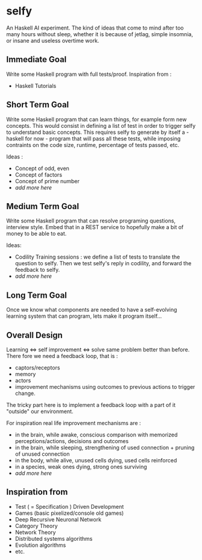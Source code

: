 # selfy
An Haskell AI experiment. The kind of ideas that come to mind after too many hours without sleep, whether it is because of jetlag, simple insomnia, or insane and useless overtime work.

## Immediate Goal
Write some Haskell program with full tests/proof. Inspiration from :
- Haskell Tutorials

## Short Term Goal
Write some Haskell program that can learn things, for example form new concepts.
This would consist in defining a list of test in order to trigger selfy to understand basic concepts. This requires selfy to generate by itself a - haskell for now - program that will pass all these tests, while imposing contraints on the code size, runtime, percentage of tests passed, etc.

Ideas :
- Concept of odd, even
- Concept of factors
- Concept of prime number
- _add more here_

## Medium Term Goal
Write some Haskell program that can resolve programing questions, interview style.
Embed that in a REST service to hopefully make a bit of money to be able to eat.

Ideas:
- Codility Training sessions : we define a list of tests to translate the question to selfy. Then we test selfy's reply in codility, and forward the feedback to selfy.
- _add more here_

## Long Term Goal
Once we know what components are needed to have a self-evolving learning system that can program, lets make it program itself...

## Overall Design
Learning <=> self improvement <=> solve same problem better than before.
There fore we need a feedback loop, that is :
- captors/receptors
- memory
- actors
- improvement mechanisms using outcomes to previous actions to trigger change.

The tricky part here is to implement a feedback loop with a part of it "outside" our environment.

For inspiration real life improvement mechanisms are :
- in the brain, while awake, conscious comparison with memorized perceptions/actions, decisions and outcomes
- in the brain, while sleeping, strengthening of used connection + pruning of unused connection
- in the body, while alive, unused cells dying, used cells reinforced
- in a species, weak ones dying, strong ones surviving
- _add more here_


## Inspiration from
- Test ( = Specification ) Driven Development
- Games (basic pixelized/console old games)
- Deep Recursive Neuronal Network
- Category Theory
- Network Theory
- Distributed systems algorithms
- Evolution algorithms
- etc.
